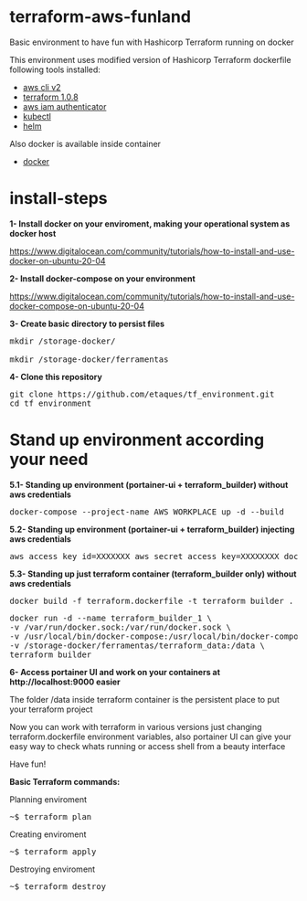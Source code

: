 # terraform-aws-funland

Basic environment to have fun with Hashicorp Terraform running on docker

This environment uses modified version of Hashicorp Terraform dockerfile following tools installed:

- [aws cli v2](https://docs.aws.amazon.com/cli/latest/userguide/getting-started-install.html)
- [terraform 1.0.8](https://releases.hashicorp.com/terraform/)
- [aws iam authenticator](https://docs.aws.amazon.com/eks/latest/userguide/install-aws-iam-authenticator.html)
- [kubectl](https://kubernetes.io/docs/tasks/tools/install-kubectl-linux/)
- [helm](https://helm.sh/docs/intro/install/)

Also docker is available inside container

- [docker](https://docs.docker.com/engine/install/) 

# install-steps

<b>1- Install docker on your enviroment, making your operational system as docker host</b>

https://www.digitalocean.com/community/tutorials/how-to-install-and-use-docker-on-ubuntu-20-04

<b>2- Install docker-compose on your environment</b>

https://www.digitalocean.com/community/tutorials/how-to-install-and-use-docker-compose-on-ubuntu-20-04

<b>3- Create basic directory to persist files</b>

<pre>mkdir /storage-docker/

mkdir /storage-docker/ferramentas</pre>

<b>4- Clone this repository</b>

<pre>git clone https://github.com/etaques/tf_environment.git
cd tf_environment</pre>

# Stand up environment according your need

<b>5.1- Standing up environment (portainer-ui + terraform_builder) without aws credentials</b>

<pre>docker-compose --project-name AWS_WORKPLACE up -d --build</pre>

<b>5.2- Standing up environment (portainer-ui + terraform_builder) injecting aws credentials</b>

<pre>aws_access_key_id=XXXXXXX aws_secret_access_key=XXXXXXXX docker-compose --project-name AWS_WORKPLACE up -d --build</pre>

<b>5.3- Standing up just terraform container (terraform_builder only) without aws credentials</b>

<pre>docker build -f terraform.dockerfile -t terraform_builder .</pre>

<pre>docker run -d --name terraform_builder_1 \
-v /var/run/docker.sock:/var/run/docker.sock \
-v /usr/local/bin/docker-compose:/usr/local/bin/docker-compose \
-v /storage-docker/ferramentas/terraform_data:/data \
terraform_builder</pre>

<b>6- Access portainer UI and work on your containers at http://localhost:9000 easier</b>

The folder /data inside terraform container is the persistent place to put your terraform project

Now you can work with terraform in various versions just changing terraform.dockerfile environment variables, 
also portainer UI can give your easy way to check whats running or access shell from a beauty interface

Have fun!

<b>Basic Terraform commands:</b>

Planning enviroment

<pre>~$ terraform plan</pre>

Creating enviroment

<pre>~$ terraform apply</pre>

Destroying enviroment

<pre>~$ terraform destroy</pre>

